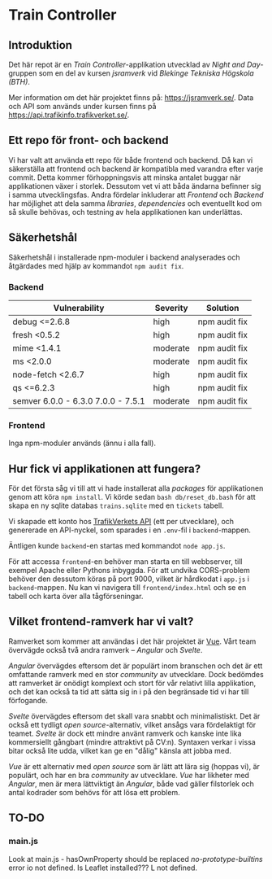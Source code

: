 # Train Controller

## Introduktion

Det här repot är en *Train Controller*-applikation utvecklad av *Night and Day*-gruppen som en del av kursen *jsramverk* 
vid *Blekinge Tekniska Högskola (BTH)*.

Mer information om det här projektet finns på: https://jsramverk.se/. Data och API som används under kursen finns på 
https://api.trafikinfo.trafikverket.se/.

## Ett repo för front- och backend

Vi har valt att använda ett repo för både frontend och backend. Då kan vi säkerställa att frontend och backend är kompatibla 
med varandra efter varje commit. Detta kommer förhoppningsvis att minska antalet buggar när applikationen växer i storlek. 
Dessutom vet vi att båda ändarna befinner sig i samma utvecklingsfas. Andra fördelar inkluderar att *Frontend* och *Backend* 
har möjlighet att dela samma *libraries*, *dependencies* och eventuellt kod om så skulle behövas, och testning av hela applikationen 
kan underlättas.

## Säkerhetshål

Säkerhetshål i installerade npm-moduler i backend analyserades och åtgärdades med hjälp av kommandot `npm audit fix`.

### Backend

| Vulnerability                       | Severity | Solution      |
| ----------------------------------- | -------  |---------------|
| debug  <=2.6.8                      | high     | npm audit fix |
| fresh  <0.5.2                       | high     | npm audit fix |
| mime  <1.4.1                        | moderate | npm audit fix |
| ms  <2.0.0                          | moderate | npm audit fix |
| node-fetch  <2.6.7                  | high     | npm audit fix |
| qs  <=6.2.3                         | high     | npm audit fix |
| semver  6.0.0 - 6.3.0 7.0.0 - 7.5.1 | moderate | npm audit fix |

### Frontend

Inga npm-moduler används (ännu i alla fall).

## Hur fick vi applikationen att fungera?

För det första såg vi till att vi hade installerat alla *packages* för applikationen genom att köra `npm install`. Vi körde sedan 
`bash db/reset_db.bash` för att skapa en ny sqlite databas `trains.sqlite` med en `tickets` tabell.

Vi skapade ett konto hos [TrafikVerkets API](https://api.trafikinfo.trafikverket.se) (ett per utvecklare), och genererade en API-nyckel,
som sparades i en `.env`-fil i `backend`-mappen.

Äntligen kunde `backend`-en startas med kommandot `node app.js`.

För att accessa `frontend`-en behöver man starta en till webbserver, till exempel Apache eller Pythons inbyggda. För att undvika 
CORS-problem behöver den dessutom köras på port 9000, vilket är hårdkodat i `app.js` i `backend`-mappen. Nu kan vi navigera till 
`frontend/index.html` och se en tabell och karta över alla tågförseningar.

## Vilket frontend-ramverk har vi valt?

Ramverket som kommer att användas i det här projektet är [Vue](https://vuejs.org). Vårt team övervägde också två andra ramverk – *Angular* och *Svelte*.

*Angular* övervägdes eftersom det är populärt inom branschen och det är ett omfattande ramverk med en stor *community* av utvecklare. Dock
bedömdes att ramverket är onödigt komplext och stort för vår relativt lilla applikation, och det kan också ta tid att sätta sig in i på
den begränsade tid vi har till förfogande.

*Svelte* övervägdes eftersom det skall vara snabbt och minimalistiskt. Det är också ett tydligt *open source*-alternativ, vilket ansågs vara 
fördelaktigt för teamet. *Svelte* är dock ett mindre använt ramverk och kanske inte lika kommersiellt gångbart (mindre attraktivt på CV:n).
Syntaxen verkar i vissa bitar också lite udda, vilket kan ge en "dålig" känsla att jobba med.

*Vue* är ett alternativ med *open source* som är lätt att lära sig (hoppas vi), är populärt, och har en bra *community* av utvecklare. 
*Vue* har likheter med *Angular*, men är mera lättviktigt än *Angular*, både vad gäller filstorlek och antal kodrader som behövs för att lösa
ett problem.

## TO-DO

### main.js
Look at main.js - hasOwnProperty should be replaced *no-prototype-builtins* error
io not defined.
Is Leaflet installed??? L not defined.